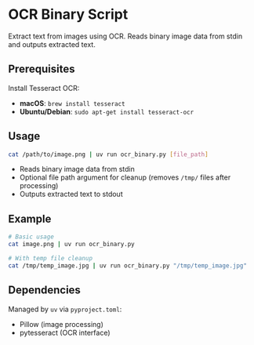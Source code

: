 # OCR Binary Script

Extract text from images using OCR. Reads binary image data from stdin and outputs extracted text.

## Prerequisites

Install Tesseract OCR:
- **macOS**: `brew install tesseract`
- **Ubuntu/Debian**: `sudo apt-get install tesseract-ocr`

## Usage

```bash
cat /path/to/image.png | uv run ocr_binary.py [file_path]
```

- Reads binary image data from stdin
- Optional file path argument for cleanup (removes `/tmp/` files after processing)
- Outputs extracted text to stdout

## Example

```bash
# Basic usage
cat image.png | uv run ocr_binary.py

# With temp file cleanup
cat /tmp/temp_image.jpg | uv run ocr_binary.py "/tmp/temp_image.jpg"
```

## Dependencies

Managed by `uv` via `pyproject.toml`:
- Pillow (image processing)
- pytesseract (OCR interface)
